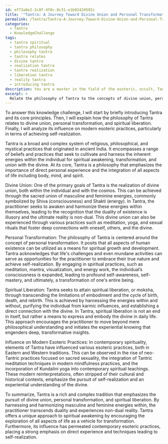 ```yaml
---
id: ef73a8e2-3c8f-4f0c-8c31-e1b92424592c
title: '"Tantra: A Journey Toward Divine Union and Personal Transformation"'
permalink: /Tantra/Tantra-A-Journey-Toward-Divine-Union-and-Personal-Transformation/
categories:
  - Tantra
  - KnowledgeChallenge
tags:
  - tantra spiritual
  - tantra philosophy
  - philosophy tantra
  - tantra relates
  - divine tantra
  - realization tantra
  - tantra realization
  - liberation tantra
  - reality tantra
  - introducing tantra
description: You are a master in the field of the esoteric, occult, Tantra and Education. You are a writer of tests, challenges, books and deep knowledge on Tantra for initiates and students to gain deep insights and understanding from. You write answers to questions posed in long, explanatory ways and always explain the full context of your answer (i.e., related concepts, formulas, examples, or history), as well as the step-by-step thinking process you take to answer the challenges. Be rigorous and thorough, and summarize the key themes, ideas, and conclusions at the end.
excerpt: > 
  Relate the philosophy of Tantra to the concepts of divine union, personal transformation, and spiritual liberation, while analyzing its influence on modern esoteric practices, in terms of achieving self-realization.
---
```

To answer this knowledge challenge, I will start by briefly introducing Tantra and its core principles. Then, I will explain how the philosophy of Tantra relates to divine union, personal transformation, and spiritual liberation. Finally, I will analyze its influence on modern esoteric practices, particularly in terms of achieving self-realization. 

Tantra is a broad and complex system of religious, philosophical, and mystical practices that originated in ancient India. It encompasses a range of beliefs and practices that seek to cultivate and harness the inherent energies within the individual for spiritual awakening, transformation, and union with the divine. At its core, Tantra is a philosophy that emphasizes the importance of direct personal experience and the integration of all aspects of life including body, mind, and spirit.

Divine Union: 
One of the primary goals of Tantra is the realization of divine union, both within the individual and with the cosmos. This can be achieved through the sacred union of masculine and feminine energies, commonly symbolized by Shiva (consciousness) and Shakti (energy). In Tantra, the practitioner seeks to awaken and harmonize these energies within themselves, leading to the recognition that the duality of existence is illusory and the ultimate reality is non-dual. This divine union can also be experienced through various practices such as meditation, yoga, and sexual rituals that foster deep connections with oneself, others, and the divine.

Personal Transformation:
The philosophy of Tantra is centered around the concept of personal transformation. It posits that all aspects of human existence can be utilized as a means for spiritual growth and development. Tantra acknowledges that life's challenges and even mundane activities can serve as opportunities for the practitioner to embrace their true nature and achieve self-realization. By engaging in spiritual practices, such as meditation, mantra, visualization, and energy work, the individual’s consciousness is expanded, leading to profound self-awareness, self-mastery, and ultimately, a transformation of one's entire being.

Spiritual Liberation:
Tantra seeks to attain spiritual liberation, or moksha, through transcending the limitations of embodiment and the cycle of birth, death, and rebirth. This is achieved by harnessing the energies within and without, purifying the individual from karmic influences, and establishing a direct connection with the divine. In Tantra, spiritual liberation is not an end in itself, but rather a means to express and embody the divine in daily life. This approach encourages the practitioner to move beyond mere philosophical understanding and initiates the experiential knowing that engenders deep, transformative insights. 

Influence on Modern Esoteric Practices:
In contemporary spirituality, elements of Tantra have influenced various esoteric practices, both in Eastern and Western traditions. This can be observed in the rise of neo-Tantric practices focused on sacred sexuality, the integration of Tantric meditation techniques in modern mindfulness practices, and the incorporation of Kundalini yoga into contemporary spiritual teachings. These modern reinterpretations, often stripped of their cultural and historical contexts, emphasize the pursuit of self-realization and an experiential understanding of the divine.

To summarize, Tantra is a rich and complex tradition that emphasizes the pursuit of divine union, personal transformation, and spiritual liberation. By harnessing and harmonizing masculine and feminine energies within, the practitioner transcends duality and experiences non-dual reality. Tantra offers a unique approach to spiritual awakening by encouraging the exploration of all aspects of life as a vehicle for transformation. Furthermore, its influence has permeated contemporary esoteric practices, placing a strong emphasis on direct experience and techniques leading to self-realization.
